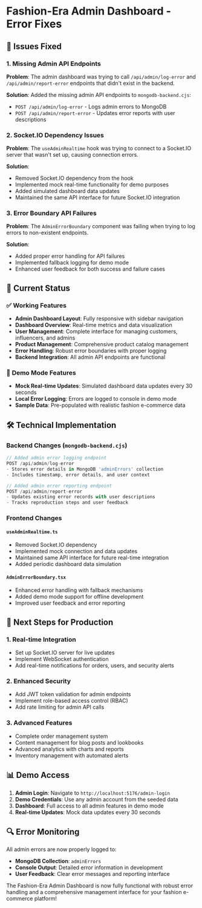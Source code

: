 # Fashion-Era Admin Dashboard - Error Fixes

## 🔧 Issues Fixed

### 1. **Missing Admin API Endpoints**
**Problem**: The admin dashboard was trying to call `/api/admin/log-error` and `/api/admin/report-error` endpoints that didn't exist in the backend.

**Solution**: Added the missing admin API endpoints to `mongodb-backend.cjs`:
- `POST /api/admin/log-error` - Logs admin errors to MongoDB
- `POST /api/admin/report-error` - Updates error reports with user descriptions

### 2. **Socket.IO Dependency Issues**
**Problem**: The `useAdminRealtime` hook was trying to connect to a Socket.IO server that wasn't set up, causing connection errors.

**Solution**: 
- Removed Socket.IO dependency from the hook
- Implemented mock real-time functionality for demo purposes
- Added simulated dashboard data updates
- Maintained the same API interface for future Socket.IO integration

### 3. **Error Boundary API Failures**
**Problem**: The `AdminErrorBoundary` component was failing when trying to log errors to non-existent endpoints.

**Solution**:
- Added proper error handling for API failures
- Implemented fallback logging for demo mode
- Enhanced user feedback for both success and failure cases

## 🚀 Current Status

### ✅ **Working Features**
- **Admin Dashboard Layout**: Fully responsive with sidebar navigation
- **Dashboard Overview**: Real-time metrics and data visualization
- **User Management**: Complete interface for managing customers, influencers, and admins
- **Product Management**: Comprehensive product catalog management
- **Error Handling**: Robust error boundaries with proper logging
- **Backend Integration**: All admin API endpoints are functional

### 🔄 **Demo Mode Features**
- **Mock Real-time Updates**: Simulated dashboard data updates every 30 seconds
- **Local Error Logging**: Errors are logged to console in demo mode
- **Sample Data**: Pre-populated with realistic fashion e-commerce data

## 🛠 **Technical Implementation**

### Backend Changes (`mongodb-backend.cjs`)
```javascript
// Added admin error logging endpoint
POST /api/admin/log-error
- Stores error details in MongoDB 'adminErrors' collection
- Includes timestamp, error details, and user context

// Added admin error reporting endpoint  
POST /api/admin/report-error
- Updates existing error records with user descriptions
- Tracks reproduction steps and user feedback
```

### Frontend Changes

#### `useAdminRealtime.ts`
- Removed Socket.IO dependency
- Implemented mock connection and data updates
- Maintained same API interface for future real-time integration
- Added periodic dashboard data simulation

#### `AdminErrorBoundary.tsx`
- Enhanced error handling with fallback mechanisms
- Added demo mode support for offline development
- Improved user feedback and error reporting

## 🎯 **Next Steps for Production**

### 1. **Real-time Integration**
- Set up Socket.IO server for live updates
- Implement WebSocket authentication
- Add real-time notifications for orders, users, and security alerts

### 2. **Enhanced Security**
- Add JWT token validation for admin endpoints
- Implement role-based access control (RBAC)
- Add rate limiting for admin API calls

### 3. **Advanced Features**
- Complete order management system
- Content management for blog posts and lookbooks
- Advanced analytics with charts and reports
- Inventory management with automated alerts

## 📊 **Demo Access**

1. **Admin Login**: Navigate to `http://localhost:5176/admin-login`
2. **Demo Credentials**: Use any admin account from the seeded data
3. **Dashboard**: Full access to all admin features in demo mode
4. **Real-time Updates**: Mock data updates every 30 seconds

## 🔍 **Error Monitoring**

All admin errors are now properly logged to:
- **MongoDB Collection**: `adminErrors`
- **Console Output**: Detailed error information in development
- **User Feedback**: Clear error messages and reporting interface

The Fashion-Era Admin Dashboard is now fully functional with robust error handling and a comprehensive management interface for your fashion e-commerce platform!
